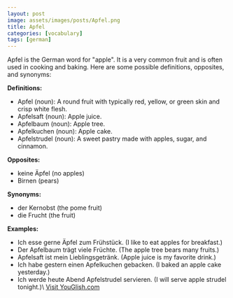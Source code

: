 ```yaml
---
layout: post
image: assets/images/posts/Apfel.png
title: Apfel
categories: [vocabulary]
tags: [german]
---
```


Apfel is the German word for "apple". It is a very common fruit and is often used in cooking and baking. Here are some possible definitions, opposites, and synonyms:

**Definitions:**
- Apfel (noun): A round fruit with typically red, yellow, or green skin and crisp white flesh.
- Apfelsaft (noun): Apple juice.
- Apfelbaum (noun): Apple tree.
- Apfelkuchen (noun): Apple cake.
- Apfelstrudel (noun): A sweet pastry made with apples, sugar, and cinnamon.

**Opposites:**
- keine Äpfel (no apples)
- Birnen (pears)

**Synonyms:**
- der Kernobst (the pome fruit)
- die Frucht (the fruit)

**Examples:**
- Ich esse gerne Äpfel zum Frühstück. (I like to eat apples for breakfast.)
- Der Apfelbaum trägt viele Früchte. (The apple tree bears many fruits.)
- Apfelsaft ist mein Lieblingsgetränk. (Apple juice is my favorite drink.)
- Ich habe gestern einen Apfelkuchen gebacken. (I baked an apple cake yesterday.)
- Ich werde heute Abend Apfelstrudel servieren. (I will serve apple strudel tonight.)\ <a id="yg-widget-0" class="youglish-widget" data-query="Apfel" data-lang="german" data-components="8412" data-auto-start="0" data-bkg-color="theme_light" data-title="How%20to%20pronounce%20Apfel%20in%20German"  rel="nofollow" href="https://youglish.com">Visit YouGlish.com</a><script async src="https://youglish.com/public/emb/widget.js" charset="utf-8"></script>